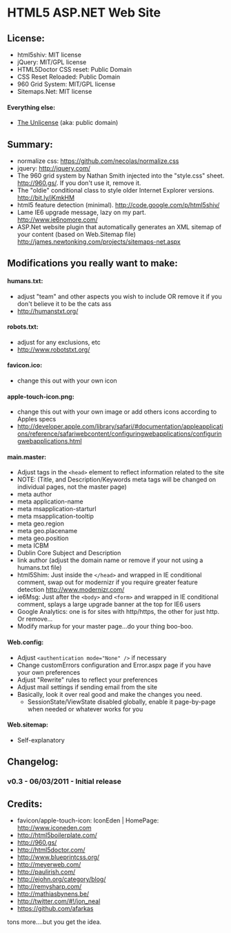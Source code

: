 ﻿HTML5 ASP.NET Web Site
========

## License:
* html5shiv: MIT license
* jQuery: MIT/GPL license
* HTML5Doctor CSS reset: Public Domain
* CSS Reset Reloaded: Public Domain
* 960 Grid System: MIT/GPL license
* Sitemaps.Net: MIT license
#### Everything else:
* [The Unlicense](http://unlicense.org) (aka: public domain) 


## Summary:
* normalize css: https://github.com/necolas/normalize.css
* jquery: http://jquery.com/
* The 960 grid system by Nathan Smith injected into the "style.css" sheet. http://960.gs/. If you don't use it, remove it.
* The "oldie" conditional <html> class to style older Internet Explorer versions. http://bit.ly/jKmkHM 
* html5 feature detection (minimal). http://code.google.com/p/html5shiv/ 
* Lame IE6 upgrade message, lazy on my part. http://www.ie6nomore.com/ 
* ASP.Net website plugin that automatically generates an XML sitemap of your content (based on Web.Sitemap file) http://james.newtonking.com/projects/sitemaps-net.aspx 


## Modifications you really want to make:
#### humans.txt: 
* adjust "team" and other aspects you wish to include OR remove it if you don't believe it to be the cats ass
* http://humanstxt.org/

#### robots.txt: 
* adjust for any exclusions, etc
* http://www.robotstxt.org/

#### favicon.ico: 
* change this out with your own icon

#### apple-touch-icon.png: 
* change this out with your own image or add others icons according to Apples specs
* http://developer.apple.com/library/safari/#documentation/appleapplications/reference/safariwebcontent/configuringwebapplications/configuringwebapplications.html

#### main.master: 
* Adjust tags in the `<head>` element to reflect information related to the site
* NOTE: (Title, and Description/Keywords meta tags will be changed on individual pages, not the master page)
* meta author
* meta application-name
* meta msapplication-starturl
* meta msapplication-tooltip
* meta geo.region
* meta geo.placename
* meta geo.position
* meta ICBM
* Dublin Core Subject and Description
* link author (adjust the domain name or remove if your not using a humans.txt file)
* html5Shim: Just inside the `</head>` and wrapped in IE conditional comment, swap out for modernizr if you require greater feature detection http://www.modernizr.com/
* ie6Msg: Just after the `<body>` and `<form>` and wrapped in IE conditional comment, splays a large upgrade banner at the top for IE6 users
* Google Analytics: one is for sites with http/https, the other for just http. Or remove...
* Modify markup for your master page...do your thing boo-boo.

#### Web.config: 
* Adjust `<authentication mode="None" />` if necessary
* Change customErrors configuration and Error.aspx page if you have your own preferences
* Adjust "Rewrite" rules to reflect your preferences
* Adjust mail settings if sending email from the site
* Basically, look it over real good and make the changes you need.
	- SessionState/ViewState disabled globally, enable it page-by-page when needed or whatever works for you

#### Web.sitemap: 
* Self-explanatory


## Changelog:
### v0.3 - 06/03/2011 - Initial release


## Credits:
* favicon/apple-touch-icon: IconEden | HomePage: http://www.iconeden.com
* http://html5boilerplate.com/
* http://960.gs/
* http://html5doctor.com/
* http://www.blueprintcss.org/
* http://meyerweb.com/
* http://paulirish.com/
* http://ejohn.org/category/blog/
* http://remysharp.com/
* http://mathiasbynens.be/
* http://twitter.com/#!/jon_neal
* https://github.com/afarkas

tons more....but you get the idea.